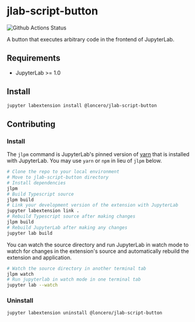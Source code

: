 # jlab-script-button

![Github Actions Status](https://github.com/my_name/myextension/workflows/Build/badge.svg)

A button that executes arbitrary code in the frontend of JupyterLab.


## Requirements

* JupyterLab >= 1.0

## Install

```bash
jupyter labextension install @loncero/jlab-script-button
```

## Contributing

### Install

The `jlpm` command is JupyterLab's pinned version of
[yarn](https://yarnpkg.com/) that is installed with JupyterLab. You may use
`yarn` or `npm` in lieu of `jlpm` below.

```bash
# Clone the repo to your local environment
# Move to jlab-script-button directory
# Install dependencies
jlpm
# Build Typescript source
jlpm build
# Link your development version of the extension with JupyterLab
jupyter labextension link .
# Rebuild Typescript source after making changes
jlpm build
# Rebuild JupyterLab after making any changes
jupyter lab build
```

You can watch the source directory and run JupyterLab in watch mode to watch for changes in the extension's source and automatically rebuild the extension and application.

```bash
# Watch the source directory in another terminal tab
jlpm watch
# Run jupyterlab in watch mode in one terminal tab
jupyter lab --watch
```

### Uninstall

```bash
jupyter labextension uninstall @loncero/jlab-script-button
```

